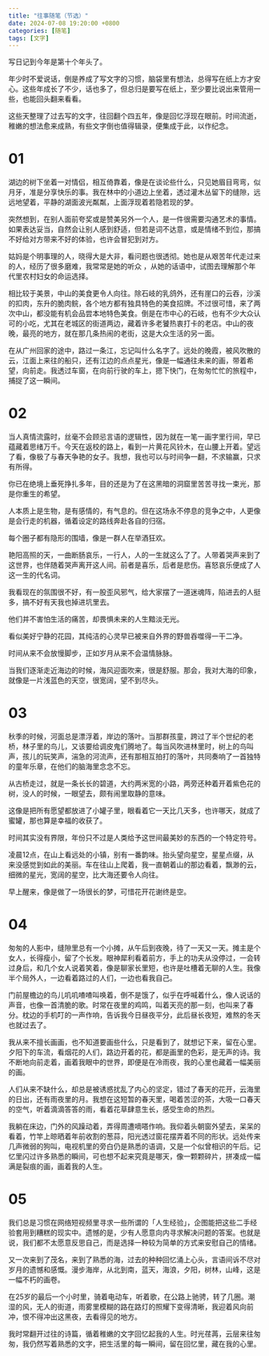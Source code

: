 ```yaml
---
title: "往事随笔（节选）"
date: 2024-07-08 19:20:00 +0800
categories: [随笔]
tags: [文字]
---
```


写日记到今年是第十个年头了。

年少时不爱说话，倒是养成了写文字的习惯，脑袋里有想法，总得写在纸上方才安心。这些年成长了不少，话也多了，但总归是要写在纸上，至少要比说出来管用一些，也能回头翻来看看。

这些天整理了过去写的文字，往回翻个四五年，像是回忆浮现在眼前。时间流逝，稚嫩的想法愈来成熟，有些文字倒也值得辑录，便集成于此，以作纪念。

# 01  
湖边的树下坐着一对情侣，相互倚靠着，像是在谈论些什么，只见她眉目弯弯，似月牙，准是分享快乐的事。我在林中的小道边上坐着，透过灌木丛留下的缝隙，远远地望着，平静的湖面波光粼粼，上面浮现着若隐若现的梦。  

突然想到，在别人面前夸奖或是赞美另外一个人，是一件很需要沟通艺术的事情。如果表达妥当，自然会让别人感到舒适，但若是词不达意，或是情绪不到位，那搞不好给对方带来不好的体验，也许会冒犯到对方。

姑妈是个明事理的人，晓得大是大非，看问题也很透彻。她也是从艰苦年代走过来的人，经历了很多磨难，我常常是她的听众 ，从她的话语中，试图去理解那个年代里农村妇女的命运选择。

相比较于美景，中山的美食更令人向往。除石岐的乳鸽外，还有崖口的云吞，沙溪的扣肉，东升的脆肉鲩，各个地方都有独具特色的美食招牌。不过很可惜，来了两次中山，都没能有机会品尝本地特色美食。倒是在市中心的石岐，也有不少大众认可的小吃，尤其在老城区的街道两边，藏着许多老饕热衷打卡的老店。中山的夜晚，最亮的地方，就在那几条热闹的老街，这是大众生活的另一面。

在从广州回家的途中，路过一条江，忘记叫什么名字了。远处的晚霞，被风吹散的云，江面上来往的船只，还有江边的点点星光，像是一幅通往未来的画，带着希望，向前走。我透过车窗，在向前行驶的车上，摁下快门，在匆匆忙忙的旅程中，捕捉了这一瞬间。

# 02
当人真情流露时，丝毫不会顾忌言语的逻辑性，因为就在一笔一画字里行间，早已蕴藏着思绪万千。今天在返校的路上，看到一片黄花风铃木，在山腰上开着。望远了看，像极了与春天争艳的女子。我想，我也可以与时间争一翻，不求输赢，只求有所得。

你已在绝境上垂死挣扎多年，目的还是为了在这黑暗的洞窟里苦苦寻找一束光，那是你重生的希望。

人本质上是生物，是有感情的，有气息的。但在这场永不停息的竞争之中，人更像是会行走的机器，循着设定的路线奔赴各自的归宿。

每个圈子都有隐形的围墙，像是一群人在举酒狂欢。

艳阳高照的天，一曲断肠哀乐，一行人，人的一生就这么了了。人带着哭声来到了这世界，也伴随着哭声离开这人间。前者是喜乐，后者是悲伤。喜怒哀乐便成了人这一生的代名词。

我看现在的氛围很不好，有一股歪风邪气，给大家摆了一道迷魂阵，陷进去的人挺多，搞不好有天我也掉进坑里去。

他们并不害怕生活的痛苦，却畏惧未来的人生黯淡无光。

看似美好宁静的花园，其纯洁的心灵早已被来自外界的野兽吞噬得一干二净。

时间从来不会放慢脚步，正如岁月从来不会温情脉脉。

当我们逐渐走近海边的时候，海风迎面吹来，很是舒服。那会，我对大海的印象，就像是一片浅蓝色的天空，很宽阔，望不到尽头。

# 03
秋季的时候，河面总是漂浮着，岸边的落叶。当那群孩童，跨过了半个世纪的老桥，林子里的鸟儿，又该要给调皮鬼们腾地了。每当风吹进林里时，树上的鸟叫声，孩儿的玩笑声，湍急的河流声，还有那相互拍打的落叶，共同奏响了一首独特的童年乐章，在他们的脑海里念念不忘。

从古桥走过，就是一条长长的碧道，大约两米宽的小路，两旁还种着开着紫色花的树，没人的时候，一眼望去，颇有闹里取静的意味。

这像是把所有愿望都放进了小罐子里，眼看着它一天比几天多，也许哪天，就成了蜜罐，那也算是幸福的收获了。

时间其实没有界限，年份只不过是人类给予这世间最美妙的东西的一个特定符号。

凌晨12点，在山上看远处的小镇，别有一番韵味。抬头望向星空，星星点缀，从来没感觉到如此的美丽。车在往山上爬着，我一直朝着山的那边看着，飘渺的云，细微的星光，宽阔的星空，比大海还要令人向往。

早上醒来，像是做了一场很长的梦，可惜花开花谢终是空。

# 04
匆匆的人影中，缝隙里总有一个小摊，从午后到夜晚，待了一天又一天。摊主是个女人，长得瘦小，留了个长发。眼神犀利看着前方，手上的功夫从没停过，一会转过身后，和几个女人说着笑着，像是聊家长里短，也许是吐槽着无聊的人生。我像半个局外人，一边看着路过的人们，一边也看我自己。

门前屋檐边的鸟儿叽叽喳喳叫唤着，倒不是饿了，似乎在呼喊着什么，像人说话的声音，也像一首清脆的歌。时常在夜里的鸡鸣，叫着天亮的那一刻，也叫来了春分。枕边的手机叮的一声作响，告诉我今日昼夜平分，此后昼长夜短，难熬的冬天也就过去了。

我从来不擅长画画，也不知道要画些什么，只是看到了，就想记下来，留在心里。夕阳下的车流，看烟花的人们，路边开着的花，都是画里的色彩，是无声的诗。我不断地向前走着，画着我眼中的世界，即便是在冷雨夜，我的心里也藏着一幅美丽的画。

人们从来不缺什么，却总是被诱惑扰乱了内心的坚定，错过了春天的花开，云海里的日出，还有雨夜里的月。我想在这短暂的春天里，喝着苦涩的茶，大吸一口春天的空气，听着滴滴答答的雨，看着花草肆意生长，感受生命的热烈。

我躺在床边，门外的风躁动着，弄得周遭嘀嗒作响。我仰着头朝窗外望去，呆呆的看着，竹竿上晾晒着年前收割的葱蒜，阳光透过窗花摆弄着不同的形状。远处传来几声微弱的狗叫，电视机里的旁白仍是熟悉的语调，又是一个似曾相识的午后。记忆里闪过许多熟悉的瞬间，可也想不起来究竟是哪天，像一颗颗碎片，拼凑成一幅满是裂痕的画，画着我的人生。

# 05
我们总是习惯在网络短视频里寻求一些所谓的「人生经验」，企图能把这些二手经验套用到糟糕的现实中。遗憾的是，少有人愿意向内寻求解决问题的答案。也就是说，我们都不太愿意反思自己，而是选择一种较为简单的方式来安慰自己的情绪。

又一次来到了茂名，来到了熟悉的海，过去的种种回忆涌上心头，言语间诉不尽对岁月的遗憾和感慨。漫步海岸，从北到南，蓝天，海浪，夕阳，树林，山峰，这是一幅不朽的画卷。

在25岁的最后一个小时里，骑着电动车，听着歌，在公路上驰骋，转了几圈。潮湿的风，无人的街道，雨雾里模糊的路在路灯的照耀下变得清晰，我迎着风向前冲，恨不得冲出这黑夜，去看得见的地方。

我时常翻开过往的诗篇，循着稚嫩的文字回忆起我的人生。时光荏苒，云层来往匆匆，我仍然写着熟悉的文字，把生活里的每一瞬间，留在回忆里，藏在我的心里。
    ​